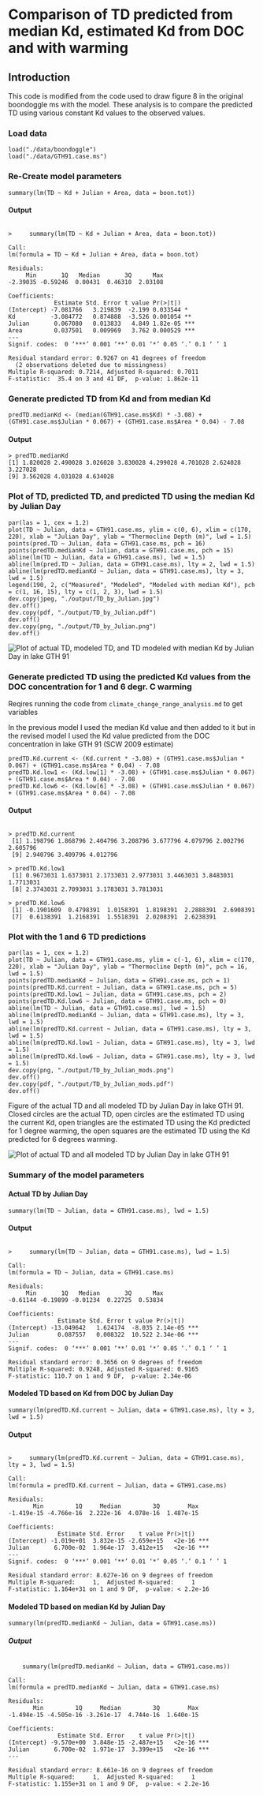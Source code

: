 # Comparison of TD predicted from median Kd, estimated Kd from DOC and with warming

## Introduction

This code is modified from the code used to draw figure 8 in the original boondoggle ms with the model.  These analysis is to compare the predicted TD using various constant Kd values to the observed values.

### Load data

    load("./data/boondoggle")
    load("./data/GTH91.case.ms")

### Re-Create model parameters

    summary(lm(TD ~ Kd + Julian + Area, data = boon.tot))

#### Output

~~~~

>     summary(lm(TD ~ Kd + Julian + Area, data = boon.tot))

Call:
lm(formula = TD ~ Kd + Julian + Area, data = boon.tot)

Residuals:
     Min       1Q   Median       3Q      Max 
-2.39035 -0.59246  0.00431  0.46310  2.03108 

Coefficients:
             Estimate Std. Error t value Pr(>|t|)    
(Intercept) -7.081766   3.219839  -2.199 0.033544 *  
Kd          -3.084772   0.874888  -3.526 0.001054 ** 
Julian       0.067080   0.013833   4.849 1.82e-05 ***
Area         0.037501   0.009969   3.762 0.000529 ***
---
Signif. codes:  0 ‘***’ 0.001 ‘**’ 0.01 ‘*’ 0.05 ‘.’ 0.1 ‘ ’ 1 

Residual standard error: 0.9267 on 41 degrees of freedom
  (2 observations deleted due to missingness)
Multiple R-squared: 0.7214,	Adjusted R-squared: 0.7011 
F-statistic:  35.4 on 3 and 41 DF,  p-value: 1.862e-11

~~~~

### Generate predicted TD from Kd and from median Kd

    predTD.medianKd <- (median(GTH91.case.ms$Kd) * -3.08) + (GTH91.case.ms$Julian * 0.067) + (GTH91.case.ms$Area * 0.04) - 7.08

#### Output

    > predTD.medianKd
    [1] 1.820028 2.490028 3.026028 3.830028 4.299028 4.701028 2.624028 3.227028
    [9] 3.562028 4.031028 4.634028

### Plot of TD, predicted TD, and predicted TD using the median Kd by Julian Day

    
    par(las = 1, cex = 1.2)
    plot(TD ~ Julian, data = GTH91.case.ms, ylim = c(0, 6), xlim = c(170, 220), xlab = "Julian Day", ylab = "Thermocline Depth (m)", lwd = 1.5)
    points(pred.TD ~ Julian, data = GTH91.case.ms, pch = 16)
    points(predTD.medianKd ~ Julian, data = GTH91.case.ms, pch = 15)
    abline(lm(TD ~ Julian, data = GTH91.case.ms), lwd = 1.5)
    abline(lm(pred.TD ~ Julian, data = GTH91.case.ms), lty = 2, lwd = 1.5)
    abline(lm(predTD.medianKd ~ Julian, data = GTH91.case.ms), lty = 3, lwd = 1.5)
    legend(190, 2, c("Measured", "Modeled", "Modeled with median Kd"), pch = c(1, 16, 15), lty = c(1, 2, 3), lwd = 1.5)
    dev.copy(jpeg, "./output/TD_by_Julian.jpg")
    dev.off()
    dev.copy(pdf, "./output/TD_by_Julian.pdf")
    dev.off()
    dev.copy(png, "./output/TD_by_Julian.png")
    dev.off()

![Plot of actual TD, modeled TD, and TD modeled with median Kd by Julian Day in lake GTH 91](../output/TD_by_Julian.png)

### Generate predicted TD using the predicted Kd values from the DOC concentration for 1 and 6 degr. C warming

Reqires running the code from `climate_change_range_analysis.md` to get variables

In the previous model I used the median Kd value and then added to it but in the revised model I used the Kd value predicted from the DOC concentration in lake GTH 91 (SCW 2009 estimate)

    predTD.Kd.current <- (Kd.current * -3.08) + (GTH91.case.ms$Julian * 0.067) + (GTH91.case.ms$Area * 0.04) - 7.08
    predTD.Kd.low1 <- (Kd.low[1] * -3.08) + (GTH91.case.ms$Julian * 0.067) + (GTH91.case.ms$Area * 0.04) - 7.08
    predTD.Kd.low6 <- (Kd.low[6] * -3.08) + (GTH91.case.ms$Julian * 0.067) + (GTH91.case.ms$Area * 0.04) - 7.08

#### Output

~~~~

> predTD.Kd.current
 [1] 1.198796 1.868796 2.404796 3.208796 3.677796 4.079796 2.002796 2.605796
 [9] 2.940796 3.409796 4.012796

> predTD.Kd.low1
 [1] 0.9673031 1.6373031 2.1733031 2.9773031 3.4463031 3.8483031 1.7713031
 [8] 2.3743031 2.7093031 3.1783031 3.7813031

> predTD.Kd.low6
 [1] -0.1901609  0.4798391  1.0158391  1.8198391  2.2888391  2.6908391
 [7]  0.6138391  1.2168391  1.5518391  2.0208391  2.6238391

~~~~

### Plot with the 1 and 6 TD predictions

    par(las = 1, cex = 1.2)
    plot(TD ~ Julian, data = GTH91.case.ms, ylim = c(-1, 6), xlim = c(170, 220), xlab = "Julian Day", ylab = "Thermocline Depth (m)", pch = 16, lwd = 1.5)
    points(predTD.medianKd ~ Julian, data = GTH91.case.ms, pch = 1)
    points(predTD.Kd.current ~ Julian, data = GTH91.case.ms, pch = 5)
    points(predTD.Kd.low1 ~ Julian, data = GTH91.case.ms, pch = 2)
    points(predTD.Kd.low6 ~ Julian, data = GTH91.case.ms, pch = 0)
    abline(lm(TD ~ Julian, data = GTH91.case.ms), lwd = 1.5)
    abline(lm(predTD.medianKd ~ Julian, data = GTH91.case.ms), lty = 3, lwd = 1.5)
    abline(lm(predTD.Kd.current ~ Julian, data = GTH91.case.ms), lty = 3, lwd = 1.5)
    abline(lm(predTD.Kd.low1 ~ Julian, data = GTH91.case.ms), lty = 3, lwd = 1.5)
    abline(lm(predTD.Kd.low6 ~ Julian, data = GTH91.case.ms), lty = 3, lwd = 1.5)
    dev.copy(png, "./output/TD_by_Julian_mods.png")
    dev.off()
    dev.copy(pdf, "./output/TD_by_Julian_mods.pdf")
    dev.off()

Figure of the actual TD and all modeled TD by Julian Day in lake GTH 91. Closed circles are the actual TD, open circles are the estimated TD using the current Kd, open triangles are the estimated TD using the Kd predicted for 1 degree warming, the open squares are the estimated TD using the Kd predicted for 6 degrees warming.

![Plot of actual TD and all modeled TD by Julian Day in lake GTH 91](../output/TD_by_Julian_mods.png)

### Summary of the model parameters

#### Actual TD by Julian Day

    summary(lm(TD ~ Julian, data = GTH91.case.ms), lwd = 1.5)

#### Output

~~~~

>     summary(lm(TD ~ Julian, data = GTH91.case.ms), lwd = 1.5)

Call:
lm(formula = TD ~ Julian, data = GTH91.case.ms)

Residuals:
     Min       1Q   Median       3Q      Max 
-0.61144 -0.19899 -0.01234  0.22725  0.53834 

Coefficients:
              Estimate Std. Error t value Pr(>|t|)    
(Intercept) -13.049642   1.624174  -8.035 2.14e-05 ***
Julian        0.087557   0.008322  10.522 2.34e-06 ***
---
Signif. codes:  0 ‘***’ 0.001 ‘**’ 0.01 ‘*’ 0.05 ‘.’ 0.1 ‘ ’ 1 

Residual standard error: 0.3656 on 9 degrees of freedom
Multiple R-squared: 0.9248,	Adjusted R-squared: 0.9165 
F-statistic: 110.7 on 1 and 9 DF,  p-value: 2.34e-06 

~~~~

#### Modeled TD based on Kd from DOC by Julian Day

    summary(lm(predTD.Kd.current ~ Julian, data = GTH91.case.ms), lty = 3, lwd = 1.5)

#### Output

~~~~

>     summary(lm(predTD.Kd.current ~ Julian, data = GTH91.case.ms), lty = 3, lwd = 1.5)

Call:
lm(formula = predTD.Kd.current ~ Julian, data = GTH91.case.ms)

Residuals:
       Min         1Q     Median         3Q        Max 
-1.419e-15 -4.766e-16  2.222e-16  4.078e-16  1.487e-15 

Coefficients:
              Estimate Std. Error    t value Pr(>|t|)    
(Intercept) -1.019e+01  3.832e-15 -2.659e+15   <2e-16 ***
Julian       6.700e-02  1.964e-17  3.412e+15   <2e-16 ***
---
Signif. codes:  0 ‘***’ 0.001 ‘**’ 0.01 ‘*’ 0.05 ‘.’ 0.1 ‘ ’ 1 

Residual standard error: 8.627e-16 on 9 degrees of freedom
Multiple R-squared:     1,	Adjusted R-squared:     1 
F-statistic: 1.164e+31 on 1 and 9 DF,  p-value: < 2.2e-16 

~~~~

#### Modeled TD based on median Kd by Julian Day

    summary(lm(predTD.medianKd ~ Julian, data = GTH91.case.ms))

##### Output

~~~~

    summary(lm(predTD.medianKd ~ Julian, data = GTH91.case.ms))

Call:
lm(formula = predTD.medianKd ~ Julian, data = GTH91.case.ms)

Residuals:
       Min         1Q     Median         3Q        Max 
-1.494e-15 -4.505e-16 -3.261e-17  4.744e-16  1.640e-15 

Coefficients:
              Estimate Std. Error    t value Pr(>|t|)    
(Intercept) -9.570e+00  3.848e-15 -2.487e+15   <2e-16 ***
Julian       6.700e-02  1.971e-17  3.399e+15   <2e-16 ***
---

Residual standard error: 8.661e-16 on 9 degrees of freedom
Multiple R-squared:     1,	Adjusted R-squared:     1 
F-statistic: 1.155e+31 on 1 and 9 DF,  p-value: < 2.2e-16 

~~~~~




